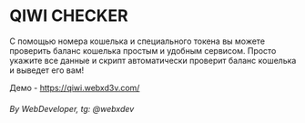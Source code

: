 <h1>QIWI CHECKER</h1>
<p>С помощью номера кошелька и специального токена вы можете проверить баланс кошелька простым и удобным сервисом. Просто укажите все данные и скрипт автоматически проверит баланс кошелька и выведет его вам!</p>
<p>Демо - <a href="https://qiwi.webxd3v.com/">https://qiwi.webxd3v.com/</a></p>
<h6>By WebDeveloper, tg: @webxdev</h6>
